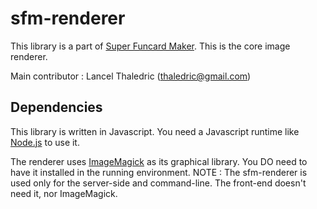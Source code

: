 # sfm-renderer
This library is a part of [Super Funcard Maker](https://github.com/SuperFuncardMaker/).
This is the core image renderer.

Main contributor : Lancel Thaledric (thaledric@gmail.com)

## Dependencies

This library is written in Javascript. You need a Javascript runtime like [Node.js](https://nodejs.org/) to use it.

The renderer uses [ImageMagick](https://www.imagemagick.org/script/index.php) as its graphical library. You DO need to have it installed in the running environment.
NOTE : The sfm-renderer is used only for the server-side and command-line. The front-end doesn't need it, nor ImageMagick.
